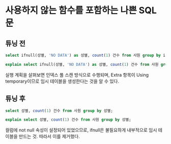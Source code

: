 
# 사용하지 않는 함수를 포함하는 나쁜 SQL 문

## 튜닝 전

```sql
select ifnull(성별, 'NO DATA') as 성별, count(1) 건수 from 사원 group by ifnull(성별, 'NO DATA');
```

```sql
explain select ifnull(성별, 'NO DATA') as 성별, count(1) 건수 from 사원 group by ifnull(성별, 'NO DATA');
```

실행 계획을 살펴보면 인덱스 풀 스캔 방식으로 수행되며, Extra 항목이 Using temporary이므로 임시 테이블을 생성한다는 것을 알 수 있다. 

## 튜닝 후

```sql
select 성별, count(1) 건수 from 사원 group by 성별;

explain select 성별, count(1) 건수 from 사원 group by 성별;
```

컬럼에 not null 속성이 설정되어 있었으므로, ifnull은 불필요하게 내부적으로 임시 테이블을 만드는 것. 따라서 이를 제거했다.

